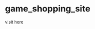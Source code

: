 # game_shopping_site <br>
<a href="https://kevinlin1120.github.io/game_shopping_site/" target="_blank">visit here</a>
